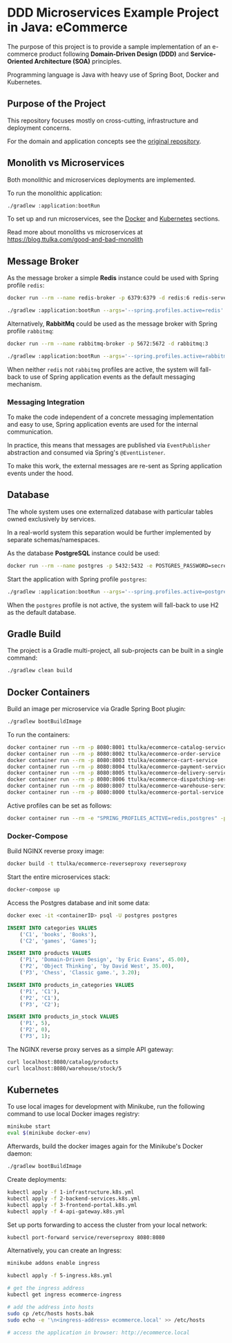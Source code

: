 
# DDD Microservices Example Project in Java: eCommerce

The purpose of this project is to provide a sample implementation of an e-commerce product following **Domain-Driven Design (DDD)** and **Service-Oriented Architecture (SOA)** principles.

Programming language is Java with heavy use of Spring Boot, Docker and Kubernetes.

## Purpose of the Project

This repository focuses mostly on cross-cutting, infrastructure and deployment concerns. 

For the domain and application concepts see the [original repository](https://github.com/ttulka/ddd-example-ecommerce).

## Monolith vs Microservices

Both monolithic and microservices deployments are implemented. 

To run the monolithic application:

```sh
./gradlew :application:bootRun
```

To set up and run microservices, see the [Docker](#docker-containers) and [Kubernetes](#kubernetes) sections.

Read more about monoliths vs microservices at https://blog.ttulka.com/good-and-bad-monolith

## Message Broker

As the message broker a simple **Redis** instance could be used with Spring profile `redis`:

```sh
docker run --rm --name redis-broker -p 6379:6379 -d redis:6 redis-server

./gradlew :application:bootRun --args='--spring.profiles.active=redis'
```

Alternatively, **RabbitMq** could be used as the message broker with Spring profile `rabbitmq`:

```sh
docker run --rm --name rabbitmq-broker -p 5672:5672 -d rabbitmq:3

./gradlew :application:bootRun --args='--spring.profiles.active=rabbitmq'
```

When neither `redis` not `rabbitmq` profiles are active, the system will fall-back to use of Spring application events as the default messaging mechanism.

### Messaging Integration

To make the code independent of a concrete messaging implementation and easy to use, Spring application events are used for the internal communication.

In practice, this means that messages are published via `EventPublisher` abstraction and consumed via Spring's `@EventListener`.

To make this work, the external messages are re-sent as Spring application events under the hood.   

## Database

The whole system uses one externalized database with particular tables owned exclusively by services.

In a real-world system this separation would be further implemented by separate schemas/namespaces.

As the database **PostgreSQL** instance could be used:

```sh
docker run --rm --name postgres -p 5432:5432 -e POSTGRES_PASSWORD=secret -d postgres:13
```

Start the application with Spring profile `postgres`:

```sh
./gradlew :application:bootRun --args='--spring.profiles.active=postgres'
```

When the `postgres` profile is not active, the system will fall-back to use H2 as the default database.

## Gradle Build 

The project is a Gradle multi-project, all sub-projects can be built in a single command:

```sh
./gradlew clean build
```

## Docker Containers

Build an image per microservice via Gradle Spring Boot plugin:
```sh
./gradlew bootBuildImage
```

To run the containers:
```sh
docker container run --rm -p 8080:8001 ttulka/ecommerce-catalog-service
docker container run --rm -p 8080:8002 ttulka/ecommerce-order-service
docker container run --rm -p 8080:8003 ttulka/ecommerce-cart-service
docker container run --rm -p 8080:8004 ttulka/ecommerce-payment-service
docker container run --rm -p 8080:8005 ttulka/ecommerce-delivery-service
docker container run --rm -p 8080:8006 ttulka/ecommerce-dispatching-service
docker container run --rm -p 8080:8007 ttulka/ecommerce-warehouse-service
docker container run --rm -p 8080:8000 ttulka/ecommerce-portal-service
```

Active profiles can be set as follows:
```sh
docker container run --rm -e "SPRING_PROFILES_ACTIVE=redis,postgres" -p 8080:8001 ttulka/ecommerce-catalog-service
```

### Docker-Compose

Build NGINX reverse proxy image:
```sh
docker build -t ttulka/ecommerce-reverseproxy reverseproxy
```

Start the entire microservices stack:
```sh
docker-compose up
```

Access the Postgres database and init some data:
```sh
docker exec -it <containerID> psql -U postgres postgres
```

```sql
INSERT INTO categories VALUES
    ('C1', 'books', 'Books'),
    ('C2', 'games', 'Games');

INSERT INTO products VALUES
    ('P1', 'Domain-Driven Design', 'by Eric Evans', 45.00),
    ('P2', 'Object Thinking', 'by David West', 35.00),
    ('P3', 'Chess', 'Classic game.', 3.20);

INSERT INTO products_in_categories VALUES
    ('P1', 'C1'),
    ('P2', 'C1'),
    ('P3', 'C2');

INSERT INTO products_in_stock VALUES
    ('P1', 5),
    ('P2', 0),
    ('P3', 1);
```

The NGINX reverse proxy serves as a simple API gateway:
```sh
curl localhost:8080/catalog/products
curl localhost:8080/warehouse/stock/5
```

## Kubernetes

To use local images for development with Minikube, run the following command to use local Docker images registry:
```sh
minikube start
eval $(minikube docker-env)
```

Afterwards, build the docker images again for the Minikube's Docker daemon:
```sh
./gradlew bootBuildImage
```

Create deployments:
```sh
kubectl apply -f 1-infrastructure.k8s.yml
kubectl apply -f 2-backend-services.k8s.yml
kubectl apply -f 3-frontend-portal.k8s.yml
kubectl apply -f 4-api-gateway.k8s.yml
```

Set up ports forwarding to access the cluster from your local network:
```sh
kubectl port-forward service/reverseproxy 8080:8080
```

Alternatively, you can create an Ingress:
```sh
minikube addons enable ingress

kubectl apply -f 5-ingress.k8s.yml

# get the ingress address 
kubectl get ingress ecommerce-ingress

# add the address into hosts
sudo cp /etc/hosts hosts.bak
sudo echo -e '\n<ingress-address> ecommerce.local' >> /etc/hosts

# access the application in browser: http://ecommerce.local
``` 
